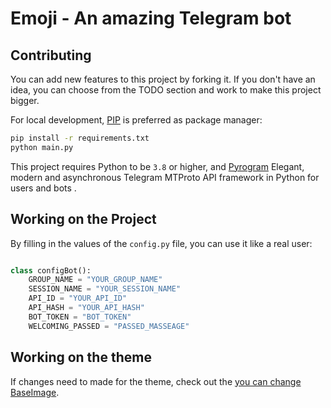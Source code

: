 # Emoji - An amazing Telegram bot

## Contributing

You can add new features to this project by forking it. If you don't have an idea, you can choose from the TODO section and work to make this project bigger.

For local development, [PIP](https://pypi.org/project/pip/) is preferred as package manager:

```bash
pip install -r requirements.txt
python main.py
```

This project requires Python to be `3.8` or higher, and [Pyrogram](https://github.com/pyrogram/pyrogram) Elegant, modern and asynchronous Telegram MTProto API framework in Python for users and bots .


## Working on the Project

By filling in the values of the ‍‍‍```config.py``` file, you can use it like a real user:
```python

class configBot():
	GROUP_NAME = "YOUR_GROUP_NAME"
	SESSION_NAME = "YOUR_SESSION_NAME"
	API_ID = "YOUR_API_ID"
	API_HASH = "YOUR_API_HASH"
	BOT_TOKEN = "BOT_TOKEN"
	WELCOMING_PASSED = "PASSED_MASSEAGE"

```

## Working on the theme

If changes need to made for the theme, check out the [you can change BaseImage](./BaseImage/base_image.jpg).
